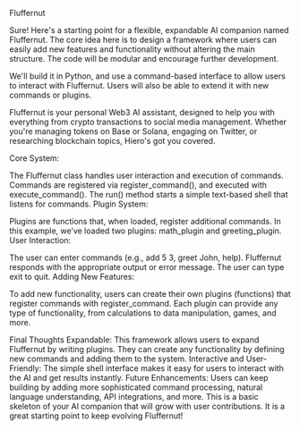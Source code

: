 Fluffernut

Sure! Here's a starting point for a flexible, expandable AI companion named Fluffernut. The core idea here is to design a framework where users can easily add new features and functionality without altering the main structure. The code will be modular and encourage further development.

We'll build it in Python, and use a command-based interface to allow users to interact with Fluffernut. Users will also be able to extend it with new commands or plugins.

Fluffernut is your personal Web3 AI assistant, designed to help you with everything from crypto transactions to social media management. Whether you're managing tokens on Base or Solana, engaging on Twitter, or researching blockchain topics, Hiero's got you covered.

Core System:

The Fluffernut class handles user interaction and execution of commands.
Commands are registered via register_command(), and executed with execute_command().
The run() method starts a simple text-based shell that listens for commands.
Plugin System:

Plugins are functions that, when loaded, register additional commands.
In this example, we’ve loaded two plugins: math_plugin and greeting_plugin.
User Interaction:

The user can enter commands (e.g., add 5 3, greet John, help).
Fluffernut responds with the appropriate output or error message.
The user can type exit to quit.
Adding New Features:

To add new functionality, users can create their own plugins (functions) that register commands with register_command.
Each plugin can provide any type of functionality, from calculations to data manipulation, games, and more.

Final Thoughts
Expandable: This framework allows users to expand Fluffernut by writing plugins. They can create any functionality by defining new commands and adding them to the system.
Interactive and User-Friendly: The simple shell interface makes it easy for users to interact with the AI and get results instantly.
Future Enhancements: Users can keep building by adding more sophisticated command processing, natural language understanding, API integrations, and more.
This is a basic skeleton of your AI companion that will grow with user contributions. It is a great starting point to keep evolving Fluffernut!

